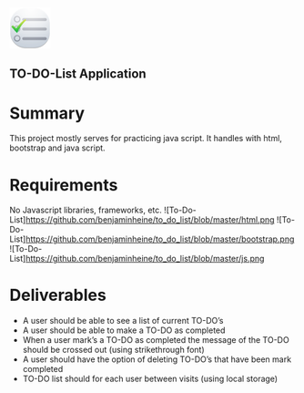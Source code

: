 ![To-Do-List](https://github.com/benjaminheine/to_do_list/blob/master/todo_23068.png)
## TO-DO-List Application
# Summary
This project mostly serves for practicing java script. 
It handles with html, bootstrap and java script.
# Requirements
No Javascript libraries, frameworks, etc.
![To-Do-List]https://github.com/benjaminheine/to_do_list/blob/master/html.png ![To-Do-List]https://github.com/benjaminheine/to_do_list/blob/master/bootstrap.png ![To-Do-List]https://github.com/benjaminheine/to_do_list/blob/master/js.png
# Deliverables
- A user should be able to see a list of current TO-DO’s
- A user should be able to make a TO-DO as completed
- When a user mark’s a TO-DO as completed the message of the TO-DO should be crossed out (using strikethrough font)
- A user should have the option of deleting TO-DO’s that have been mark completed
- TO-DO list should for each user between visits (using local storage)

